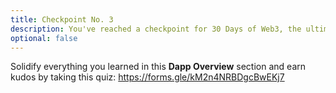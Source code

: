 ```yaml
---
title: Checkpoint No. 3
description: You've reached a checkpoint for 30 Days of Web3, the ultimate online curriculum on full-stsack blockchain development.
optional: false
---
```


Solidify everything you learned in this **Dapp Overview** section and earn kudos by taking this quiz: https://forms.gle/kM2n4NRBDgcBwEKj7
